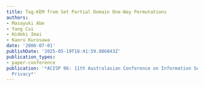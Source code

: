 ```yaml
---
title: Tag-KEM from Set Partial Domain One-Way Permutations
authors:
- Masayuki Abe
- Yang Cui
- Hideki Imai
- Kaoru Kurosawa
date: '2006-07-01'
publishDate: '2025-05-19T18:41:59.086843Z'
publication_types:
- paper-conference
publication: '*ACISP 06: 11th Australasian Conference on Information Security and
  Privacy*'
---
```

